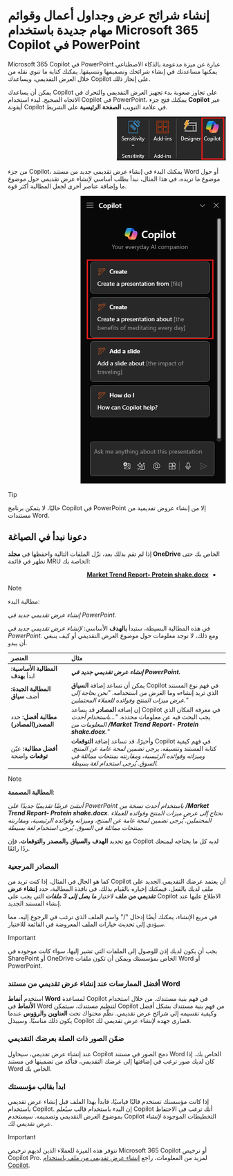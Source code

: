 # إنشاء شرائح عرض وجداول أعمال وقوائم مهام جديدة باستخدام Microsoft 365 Copilot في PowerPoint

Microsoft 365 Copilot في PowerPoint عبارة عن ميزة مدعومة بالذكاء الاصطناعي يمكنها مساعدتك في إنشاء شرائحك وتصميمها وتنسيقها.  يمكنك كتابة ما تنوي نقله من خلال العرض التقديمي، ويساعدك Copilot على إنجاز ذلك.

يمكن أن يساعدك Copilot على تجاوز صعوبة بدء تجهيز العرض التقديمي والتحرك في الاتجاه الصحيح. لبدء استخدام Copilot في PowerPoint، يمكنك فتح جزء <b>Copilot</b> عبر أيقونة Copilot في علامة التبويب <b>الصفحة الرئيسية</b> على الشريط.

<p dir="rtl"><a href="https://github.com/MicrosoftLearning/MS-4005-Craft-effective-prompts-for-Microsoft-Copilot-for-Microsoft-365.ar-sa/blob/main/Instructions/Labs/media/create_copilot-ribbon-powerpoint.png"><img src="https://github.com/MicrosoftLearning/MS-4005-Craft-effective-prompts-for-Microsoft-Copilot-for-Microsoft-365.ar-sa/blob/main/Instructions/Labs/media/create_copilot-ribbon-powerpoint.png" alt="لقطة شاشة لأيقونة Copilot في شريط PowerPoint."></a></p>


من جزء Copilot، يمكنك البدء في إنشاء عرض تقديمي جديد من مستند Word أو حول موضوع ما تريده. في هذا المثال، نبدأ بطلب أساسي لإنشاء عرض تقديمي حول موضوع ما وإضافة عناصر أخرى لجعل المطالبة أكثر قوة.

<p dir="rtl"><a href="https://github.com/MicrosoftLearning/MS-4005-Craft-effective-prompts-for-Microsoft-Copilot-for-Microsoft-365.ar-sa/blob/main/Instructions/Labs/media/create_copilot-pane-powerpoint.png"><img src="https://github.com/MicrosoftLearning/MS-4005-Craft-effective-prompts-for-Microsoft-Copilot-for-Microsoft-365.ar-sa/blob/main/Instructions/Labs/media/create_copilot-pane-powerpoint.png" alt="لقطة شاشة للوحة Copilot في PowerPoint عند الفتح الأول."></a></p>


> [!TIP]
> حاليًا، لا يتمكن برنامج Copilot في PowerPoint إلا من إنشاء عروض تقديمية من مستندات Word.

## دعونا نبدأ في الصياغة

إذا لم تقم بذلك بعد، نزّل الملفات التالية واحفظها في <b>مجلد OneDrive</b> الخاص بك حتى تظهر في قائمة MRU الخاصة بك:

<ul dir='rtl'>
    <li>
        <b><a href="https://go.microsoft.com/fwlink/?linkid=2268827">Market Trend Report- Protein shake.docx</a></b>
    </li>
</ul>

> [!NOTE]
> مطالبة البدء:
>
> _إنشاء عرض تقديمي جديد في PowerPoint._

في هذه المطالبة البسيطة، ستبدأ <b>بالهدف</b> الأساسي: _لإنشاء عرض تقديمي جديد في PowerPoint._ ومع ذلك، لا توجد معلومات حول موضوع العرض التقديمي أو كيف ينبغي أن يبدو.

| العنصر | مثال |
| :------ | :------- |
| <b>المطالبة الأساسية:</b> ابدأ <b>بهدف</b> | <b>_إنشاء عرض تقديمي جديد في PowerPoint._</b> |
| <b>المطالبة الجيدة:</b> أضف <b>سياق</b> | يمكن أن تساعد إضافة <b>السياق</b> Copilot في فهم نوع المستند الذي تريد إنشاءه وما الغرض من استخدامه. _"نحن بحاجة إلى عرض ميزات المنتج وفوائده للعملاء المحتملين."_ |
| <b>مطالبة أفضل:</b> حدد <b>المصدر(المصادر)</b> | إن إضافة <b>المصادر</b> قد يساعد Copilot في معرفة المكان الذي يجب البحث فيه عن معلومات محددة. _"...باستخدام أحدث المعلومات من <b>/Market Trend Report- Protein shake.docx</b>."_ |
| <b>أفضل مطالبة:</b> عيّن <b>توقعات</b> واضحة | وأخيرًا، قد تساعد إضافة <b>التوقعات</b> Copilot في فهم كيفية كتابة المستند وتنسيقه. _يرجى تضمين لمحة عامة عن المنتج، وميزاته وفوائده الرئيسية، ومقارنته بمنتجات مماثلة في السوق. يُرجى استخدام لغة بسيطة._ |

> [!NOTE]
> <b>المطالبة المصممة</b>:
>
> _أنشئ عرضًا تقديميًا جديدًا على PowerPoint باستخدام أحدث نسخة من <b>/Market Trend Report- Protein shake.docx</b>. نحتاج إلى عرض ميزات المنتج وفوائده للعملاء المحتملين. يُرجى تضمين لمحة عامة عن المنتج، وميزاته وفوائده الرئيسية، ومقارنته بمنتجات مماثلة في السوق. يُرجى استخدام لغة بسيطة._

مع تحديد <b>الهدف</b> و<b>السياق</b> و<b>المصدر</b> و<b>التوقعات</b>، فإن Copilot لديه كل ما يحتاجه ليمنحك ردًا رائعًا.

### المصادر المرجعية

كما هو الحال في المثال، إذا كنت تريد من Copilot أن يعتمد عرضك التقديمي الجديد على ملف لديك بالفعل، فيمكنك إخباره بالقيام بذلك. في نافذة المطالبة، حدد <b>إنشاء عرض تقديمي من ملف</b> لاختيار <b>_ما يصل إلى 3 ملفات_</b> التي يجب على Copilot الاطلاع عليها عند إنشاء المستند الجديد.

في مربع الإنشاء، يمكنك أيضًا إدخال "/" واسم الملف الذي ترغب في الرجوع إليه، مما سيؤدي إلى تحديث خيارات الملف المعروضة في القائمة للاختيار.

> [!IMPORTANT]
> يجب أن يكون لديك إذن للوصول إلى الملفات التي تشير إليها، سواء كانت موجودة في SharePoint أو OneDrive الخاص بمؤسستك ويمكن أن تكون ملفات Word أو PowerPoint.

### أفضل الممارسات عند إنشاء عرض تقديمي من مستند Word

استخدم <b>أنماط Word</b> لمساعدة Copilot في فهم بنية مستندك. من خلال استخدام <b>الأنماط</b> في Word لتنظيم مستندك، سيتمكن Copilot من فهم بنية مستندك بشكل أفضل وكيفية تقسيمه إلى شرائح عرض تقديمي. نظّم محتواك تحت <b>العناوين</b> و<b>الرؤوس</b> عندما يكون ذلك مناسبًا، وسيبذل Copilot قصارى جهده لإنشاء عرض تقديمي لك.

### ضمّن الصور ذات الصلة بعرضك التقديمي

عند إنشاء عرض تقديمي، سيحاول Copilot دمج الصور في مستند Word الخاص بك. إذا كان لديك صور ترغب في إضافتها إلى عرضك التقديمي، فتأكد من تضمينها في مستند Word الخاص بك.

### ابدأ بقالب مؤسستك

إذا كانت مؤسستك تستخدم قالبًا قياسيًا، فابدأ بهذا الملف قبل إنشاء عرض تقديمي باستخدام Copilot. إن البدء باستخدام قالب سيُعلم Copilot أنك ترغب في الاحتفاظ بموضوع العرض التقديمي وتصميمه. سيستخدم Copilot التخطيطات الموجودة لإنشاء عرض تقديمي لك.

> [!IMPORTANT]
> تتوفر هذه الميزة للعملاء الذين لديهم ترخيص Microsoft 365 Copilot أو ترخيص Copilot Pro. لمزيد من المعلومات، راجع [إنشاء عرض تقديمي من ملف باستخدام Copilot](https://support.microsoft.com/office/create-a-new-presentation-3222ee03-f5a4-4d27-8642-9c387ab4854d).
